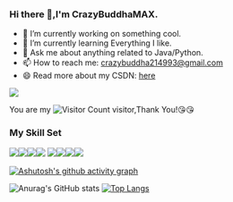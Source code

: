 ### Hi there 👋,I'm CrazyBuddhaMAX.

- 🔭 I’m currently working on something cool.
- 🌱 I’m currently learning Everything I like.
- 💬 Ask me about anything related to Java/Python.
- 📫 How to reach me: crazybuddha214993@gmail.com
- 😄 Read more about my CSDN: [here](https://blog.csdn.net/qq_50631755?spm=1000.2115.3001.5343)

![](https://github-readme-stats.vercel.app/api?username=CrazyBuddha-MAX&show_icons=true&theme=transparent)

You are my ![Visitor Count](https://profile-counter.glitch.me/CrazyBuddha-MAX/count.svg) visitor,Thank You!:kissing_heart::kissing_heart:

### My Skill Set

![](https://img.shields.io/badge/Java-ED8B00?style=for-the-badge&logo=openjdk&logoColor=white)![](https://img.shields.io/badge/Python-3776AB?style=for-the-badge&logo=python&logoColor=white)![](https://img.shields.io/badge/springboot-green)![](https://img.shields.io/badge/vue-green)
![](https://img.shields.io/badge/HTML-yellow)![](https://img.shields.io/badge/CSS-yellow)![](https://img.shields.io/badge/javascript-yellow)![](https://img.shields.io/badge/Next.js-blue)


[![Ashutosh's github activity graph](https://github-readme-activity-graph.vercel.app/graph?username=CrazyBuddha-MAX&theme=ambient_gradient)](https://github.com/ashutosh00710/github-readme-activity-graph)

![Anurag's GitHub stats](https://github-readme-stats.vercel.app/api?username=CrazyBuddha-MAX&show_icons=true&theme=ambient_gradient)
[![Top Langs](https://github-readme-stats.vercel.app/api/top-langs/?username=CrazyBuddha-MAX&layout=pie)](https://github.com/anuraghazra/github-readme-stats)




